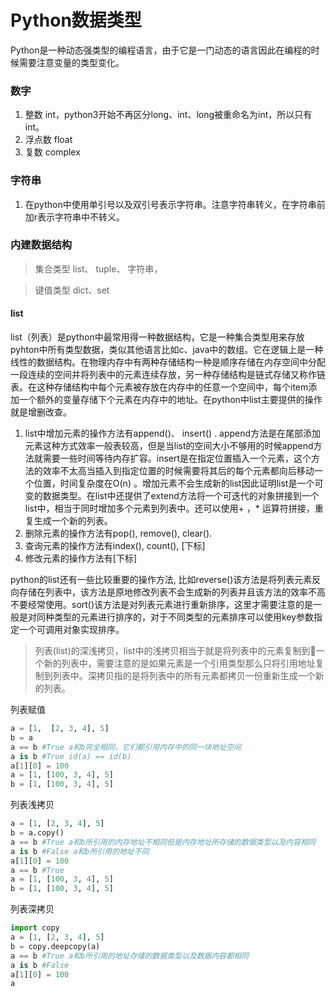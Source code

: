 # Python数据类型
Python是一种动态强类型的编程语言，由于它是一门动态的语言因此在编程的时候需要注意变量的类型变化。
### 数字
1.  整数 int，python3开始不再区分long、int、long被重命名为int，所以只有int。
2.  浮点数 float
3.  复数 complex
### 字符串
1.  在python中使用单引号以及双引号表示字符串。注意字符串转义，在字符串前加r表示字符串中不转义。
### 内建数据结构
 >  集合类型  list、 tuple、 字符串，  

>  键值类型  dict、set

####  list
list（列表）是python中最常用得一种数据结构，它是一种集合类型用来存放pyhton中所有类型数据，类似其他语言比如c、java中的数组。它在逻辑上是一种线性的数据结构。在物理内存中有两种存储结构一种是顺序存储在内存空间中分配一段连续的空间并将列表中的元素连续存放，另一种存储结构是链式存储又称作链表。在这种存储结构中每个元素被存放在内存中的任意一个空间中，每个item添加一个额外的变量存储下个元素在内存中的地址。在python中list主要提供的操作就是增删改查。
1.  list中增加元素的操作方法有append()、 insert() .  append方法是在尾部添加元素这种方式效率一般表较高，但是当list的空间大小不够用的时候append方法就需要一些时间等待内存扩容。insert是在指定位置插入一个元素，这个方法的效率不太高当插入到指定位置的时候需要将其后的每个元素都向后移动一个位置，时间复杂度在O(n) 。增加元素不会生成新的list因此证明list是一个可变的数据类型。在list中还提供了extend方法将一个可迭代的对象拼接到一个list中，相当于同时增加多个元素到列表中。还可以使用+ ，* 运算符拼接，重复生成一个新的列表。
2.  删除元素的操作方法有pop(),  remove(),  clear().
3. 查询元素的操作方法有index(),  count(),  [下标]
4. 修改元素的操作方法有[下标]
 
 python的list还有一些比较重要的操作方法,  比如reverse()该方法是将列表元素反向存储在列表中，该方法是原地修改列表不会生成新的列表并且该方法的效率不高不要经常使用。sort()该方法是对列表元素进行重新排序，这里才需要注意的是一般是对同种类型的元素进行排序的，对于不同类型的元素排序可以使用key参数指定一个可调用对象实现排序。

 >  列表(list)的深浅拷贝，list中的浅拷贝相当于就是将列表中的元素复制到一个新的列表中，需要注意的是如果元素是一个引用类型那么只将引用地址复制到列表中。深拷贝指的是将列表中的所有元素都拷贝一份重新生成一个新的列表。

列表赋值
 ```python
 a = [1,  [2, 3, 4], 5]
 b = a
 a == b #True a和b完全相同，它们都引用内存中的同一块地址空间
 a is b #True id(a) == id(b)
 a[1][0] = 100
 a = [1, [100, 3, 4], 5]
 b = [1, [100, 3, 4], 5]
 ```
 列表浅拷贝
```python
a = [1, [2, 3, 4], 5]
b = a.copy()
a == b #True a和b所引用的内存地址不相同但是内存地址所存储的数据类型以及内容相同
a is b #False a和b所引用的地址不同 
a[1][0] = 100
a == b #True
a = [1, [100, 3, 4], 5]
b = [1, [100, 3, 4], 5]
```
列表深拷贝
```python
import copy
a = [1, [2, 3, 4], 5]
b = copy.deepcopy(a)
a == b #True a和b所引用的地址存储的数据类型以及数据内容都相同
a is b #False
a[1][0] = 100
a
```




<!--stackedit_data:
eyJoaXN0b3J5IjpbLTE0Njc3MzI4NDEsMTQ1ODY4MjgxOCwtMT
A0ODMyODQzOCwxMTExNDg0MDE1LC0xMzQzNDMzMjkxLDEwNTY3
MzUxMTIsMTI4NjY2MjM5NCw0MzI3NDE4MzYsLTE0MjI4OTMyOD
IsNTk5NDE1MjE2LC0zNDI1MDkxNzIsMTEyODk2MzMyNCwtNTg1
MzQwMDE1LC0xNjIzNjk0MzA0LDE2MjU1OTkyMDYsMTgwMTEyND
EwNiwtMTM4OTkwNjcsLTE2MjY4NTEyNzgsNzI1MTkwOTM1XX0=

-->